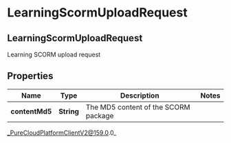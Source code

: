 # LearningScormUploadRequest

## LearningScormUploadRequest
Learning SCORM upload request

## Properties

|Name | Type | Description | Notes|
|------------ | ------------- | ------------- | -------------|
| **contentMd5** | **String** | The MD5 content of the SCORM package | |



_PureCloudPlatformClientV2@159.0.0_
